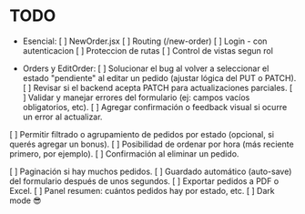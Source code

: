 # TODO

-  Esencial:
[ ] NewOrder.jsx
[ ] Routing (/new-order)
[ ] Login - con autenticacion
[ ] Proteccion de rutas
[ ] Control de vistas segun rol


-  Orders y EditOrder:
[ ] Solucionar el bug al volver a seleccionar el estado "pendiente" al editar un pedido (ajustar lógica del PUT o PATCH).
[ ] Revisar si el backend acepta PATCH para actualizaciones parciales.
[ ] Validar y manejar errores del formulario (ej: campos vacíos obligatorios, etc).
[ ] Agregar confirmación o feedback visual si ocurre un error al actualizar.

[ ] Permitir filtrado o agrupamiento de pedidos por estado (opcional, si querés agregar un bonus).
[ ] Posibilidad de ordenar por hora (más reciente primero, por ejemplo).
[ ] Confirmación al eliminar un pedido.

[ ] Paginación si hay muchos pedidos.
[ ] Guardado automático (auto-save) del formulario después de unos segundos.
[ ] Exportar pedidos a PDF o Excel.
[ ] Panel resumen: cuántos pedidos hay por estado, etc.
[ ] Dark mode 😎